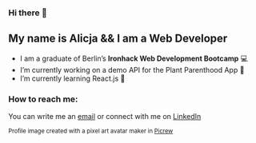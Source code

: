 ### Hi there :wave:

<!--
**GitAlicja/GitAlicja** is a ✨ _special_ ✨ repository because its `README.md` (this file) appears on your GitHub profile.

Here are some ideas to get you started:

- 🔭 I’m currently working on ...
- 🌱 I’m currently learning ...
- 👯 I’m looking to collaborate on ...
- 🤔 I’m looking for help with ...
- 💬 Ask me about ...
- 📫 How to reach me: ...
- 😄 Pronouns: ...
- ⚡ Fun fact: ...
-->

## My name is Alicja && I am a Web Developer

- I am a graduate of Berlin’s **Ironhack Web Development Bootcamp** :computer:
- I’m currently working on a demo API for the Plant Parenthood App :seedling:
- I’m currently learning React.js :thought_balloon:
 
### How to reach me:

You can write me an [email](alicja.halfbrodt@gmail.com ) or connect with me on [LinkedIn](https://www.linkedin.com/in/alicja-slupska-halfbrodt/)
 

<sub>Profile image created with a pixel art avatar maker in [Picrew](https://picrew.me/image_maker/112842/)</sub>
